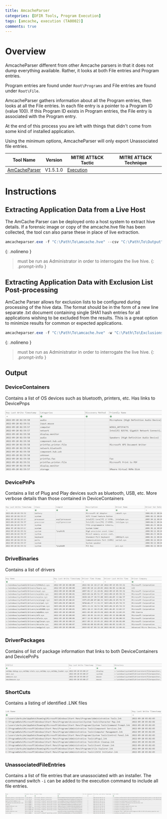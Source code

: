 ```yaml
---
title: AmcacheParser
categories: [DFIR Tools, Program Execution]
tags: [amcache, execution (TA0002)]
comments: true
---
```


# Overview
AmcacheParser different from other Amcache parsers in that it does not dump everything available. Rather, it looks at both File entries and Program entries.

Program entries are found under `Root\Programs` and File entries are found under `Root\File`.

AmcacheParser gathers information about all the Program entries, then looks at all the File entries. In each file entry is a pointer to a Program ID (value 100). If this Program ID exists in Program entries, the File entry is associated with the Program entry.

At the end of this process you are left with things that didn't come from some kind of installed application.

Using the minimum options, AmcacheParser will only export Unassociated file entries.

| Tool Name | Version | MITRE ATT&CK Tactic | MITRE ATT&CK Technique |
| --------- | ------- | ------------------- | ---------------------- |
| [AmCacheParser](https://github.com/EricZimmerman/AmcacheParser) | V1.5.1.0 | [Execution](https://attack.mitre.org/tactics/TA0002/) | | 

# Instructions

## Extracting Application Data from a Live Host
The AmCache Parser can be deployed onto a host system to extract hive details. If a forensic image or copy of the amcache.hve file has been collected, the tool csn also parse these in place of live extraction. 

```powershell
amcacheparser.exe -f "C:\Path\To\amcache.hve" --csv "C:\Path\To\Output"
```
{: .nolineno }

> must be run as Administrator in order to interrogate the live hive.
{: .prompt-info }

## Extracting Application Data with Exclusion List Post-processing
AmCache Parser allows for exclusion lists to be configured during processing of the hive data. The format should be in the form of a new line separate .txt document containing single SHA1 hash entries for all applications wishing to be excluded from the results. This is a great option to minimize results for common or expected applications.

```powershell
amcacheparser.exe -f "C:\Path\To\amcache.hve" -w "C:\Path\To\Exclusions.txt" --csv "C:\Path\To\Output"
```
{: .nolineno }

> must be run as Administrator in order to interrogate the live hive.
{: .prompt-info }

## Output

### DeviceContainers
Contains a list of OS devices such as bluetooth, printers, etc. Has links to DevicePnps

![AmCacheParser DeviceContainers (Filtered)](/assets/img/posts/DFIR/DFIR_Tools_Execution_AmCacheParser_DeviceContainers.png "AmCacheParser DeviceContainers (Filtered)")

### DevicePnPs
Contains a list of Plug and Play devices such as bluetooth, USB, etc. More verbose details than those contained in DeviceContainers

![AmCacheParser DevicePnPs (Filtered)](/assets/img/posts/DFIR/DFIR_Tools_Execution_AmCacheParser_DevicePnPs.png "AmCacheParser DevicePnPs (Filtered)")

### DriveBinaries
Contains a list of drivers

![AmCacheParser DriveBinaries (Filtered)](/assets/img/posts/DFIR/DFIR_Tools_Execution_AmCacheParser_DriveBinaries.png "AmCacheParser DriveBinaries (Filtered)")

### DriverPackages
Contains of list of package information that links to both DeviceContainers and DevicePnPs

![AmCacheParser DriverPackages (Filtered)](/assets/img/posts/DFIR/DFIR_Tools_Execution_AmCacheParser_DriverPackages.png "AmCacheParser DriverPackages (Filtered)")

### ShortCuts
Contains a listing of identified .LNK files

![AmCacheParser ShortCuts (Filtered)](/assets/img/posts/DFIR/DFIR_Tools_Execution_AmCacheParser_ShortCuts.png "AmCacheParser ShortCuts (Filtered)")

### UnassociatedFileEntries
Contains a list of file entries that are unassociated with an installer. The command switch `-i` can be added to the execution command to include all file entries.

![AmCacheParser UnassociatedFileEntries (Filtered)](/assets/img/posts/DFIR/DFIR_Tools_Execution_AmCacheParser_UnassociatedFileEntries.png "AmCacheParser UnassociatedFileEntries (Filtered)")